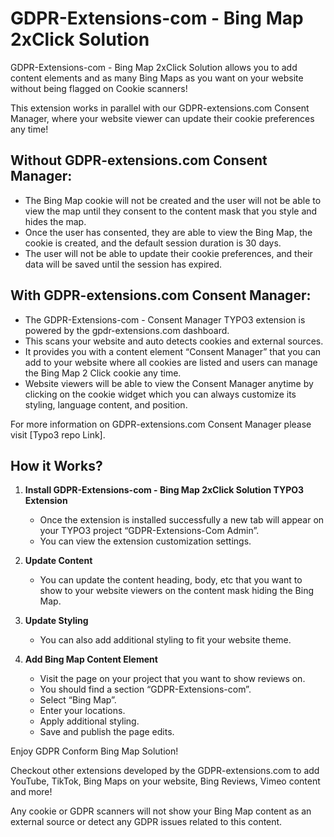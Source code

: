 # GDPR-Extensions-com - Bing Map 2xClick Solution

GDPR-Extensions-com - Bing Map 2xClick Solution allows you to add content elements and as many Bing Maps as you want on your website without being flagged on Cookie scanners!

This extension works in parallel with our GDPR-extensions.com Consent Manager, where your website viewer can update their cookie preferences any time!

## Without GDPR-extensions.com Consent Manager:
- The Bing Map cookie will not be created and the user will not be able to view the map until they consent to the content mask that you style and hides the map.
- Once the user has consented, they are able to view the Bing Map, the cookie is created, and the default session duration is 30 days.
- The user will not be able to update their cookie preferences, and their data will be saved until the session has expired.

## With GDPR-extensions.com Consent Manager:
- The GDPR-Extensions-com - Consent Manager TYPO3 extension is powered by the gpdr-extensions.com dashboard.
- This scans your website and auto detects cookies and external sources.
- It provides you with a content element “Consent Manager” that you can add to your website where all cookies are listed and users can manage the Bing Map 2 Click cookie any time.
- Website viewers will be able to view the Consent Manager anytime by clicking on the cookie widget which you can always customize its styling, language content, and position.

For more information on GDPR-extensions.com Consent Manager please visit [Typo3 repo Link].

## How it Works?
1. **Install GDPR-Extensions-com - Bing Map 2xClick Solution TYPO3 Extension**
   - Once the extension is installed successfully a new tab will appear on your TYPO3 project “GDPR-Extensions-Com Admin”.
   - You can view the extension customization settings.

2. **Update Content**
   - You can update the content heading, body, etc that you want to show to your website viewers on the content mask hiding the Bing Map.

3. **Update Styling**
   - You can also add additional styling to fit your website theme.

4. **Add Bing Map Content Element**
   - Visit the page on your project that you want to show reviews on.
   - You should find a section “GDPR-Extensions-com”.
   - Select “Bing Map”.
   - Enter your locations.
   - Apply additional styling.
   - Save and publish the page edits.

Enjoy GDPR Conform Bing Map Solution!

Checkout other extensions developed by the GDPR-extensions.com to add YouTube, TikTok, Bing Maps on your website, Bing Reviews, Vimeo content and more!

Any cookie or GDPR scanners will not show your Bing Map content as an external source or detect any GDPR issues related to this content.